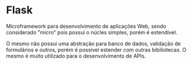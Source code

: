 # Flask
Microframework para desenvolvimento de aplicações Web, sendo considerado "micro" pois possui o núcles simples, porém é estendível. 

O mesmo não possui uma abstração para banco de dados, validação de formulários e outros, porém é possível estender com outras bibiliotecas. O mesmo é muito utilizado para o desenvolvimento de APIs.